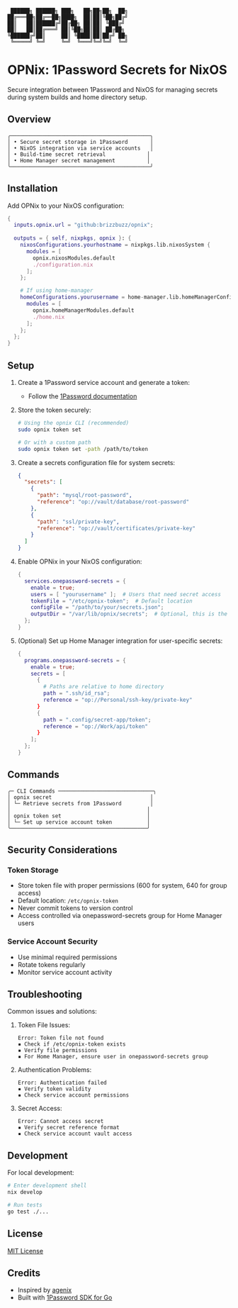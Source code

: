 ```
 ██████╗ ██████╗ ███╗   ██╗██╗██╗  ██╗
██╔═══██╗██╔══██╗████╗  ██║██║╚██╗██╔╝
██║   ██║██████╔╝██╔██╗ ██║██║ ╚███╔╝ 
██║   ██║██╔═══╝ ██║╚██╗██║██║ ██╔██╗ 
╚██████╔╝██║     ██║ ╚████║██║██╔╝ ██╗
 ╚═════╝ ╚═╝     ╚═╝  ╚═══╝╚═╝╚═╝  ╚═╝
```

# OPNix: 1Password Secrets for NixOS

Secure integration between 1Password and NixOS for managing secrets during system builds and home directory setup.

## Overview
```
╭────────────────────────────────────────────╮
│ • Secure secret storage in 1Password       │
│ • NixOS integration via service accounts   │
│ • Build-time secret retrieval             │
│ • Home Manager secret management          │
╰────────────────────────────────────────────╯
```

## Installation

Add OPNix to your NixOS configuration:

```nix
{
  inputs.opnix.url = "github:brizzbuzz/opnix";
  
  outputs = { self, nixpkgs, opnix }: {
    nixosConfigurations.yourhostname = nixpkgs.lib.nixosSystem {
      modules = [
        opnix.nixosModules.default
        ./configuration.nix
      ];
    };

    # If using home-manager
    homeConfigurations.yourusername = home-manager.lib.homeManagerConfiguration {
      modules = [
        opnix.homeManagerModules.default
        ./home.nix
      ];
    };
  };
}
```

## Setup

1. Create a 1Password service account and generate a token:
   - Follow the [1Password documentation](https://developer.1password.com/docs/service-accounts/get-started)

2. Store the token securely:
   ```bash
   # Using the opnix CLI (recommended)
   sudo opnix token set
   
   # Or with a custom path
   sudo opnix token set -path /path/to/token
   ```

3. Create a secrets configuration file for system secrets:
   ```json
   {
     "secrets": [
       {
         "path": "mysql/root-password",
         "reference": "op://vault/database/root-password"
       },
       {
         "path": "ssl/private-key",
         "reference": "op://vault/certificates/private-key"
       }
     ]
   }
   ```

4. Enable OPNix in your NixOS configuration:
   ```nix
   {
     services.onepassword-secrets = {
       enable = true;
       users = [ "yourusername" ];  # Users that need secret access
       tokenFile = "/etc/opnix-token";  # Default location
       configFile = "/path/to/your/secrets.json";
       outputDir = "/var/lib/opnix/secrets";  # Optional, this is the default
     };
   }
   ```

5. (Optional) Set up Home Manager integration for user-specific secrets:
   ```nix
   {
     programs.onepassword-secrets = {
       enable = true;
       secrets = [
         {
           # Paths are relative to home directory
           path = ".ssh/id_rsa";
           reference = "op://Personal/ssh-key/private-key"
         }
         {
           path = ".config/secret-app/token";
           reference = "op://Work/api/token"
         }
       ];
     };
   }
   ```

## Commands
```
╭─ CLI Commands ──────────────────────────────╮
│ opnix secret                               │
│ └─ Retrieve secrets from 1Password         │
│                                           │
│ opnix token set                           │
│ └─ Set up service account token           │
╰───────────────────────────────────────────╯
```

## Security Considerations

### Token Storage
- Store token file with proper permissions (600 for system, 640 for group access)
- Default location: `/etc/opnix-token`
- Never commit tokens to version control
- Access controlled via onepassword-secrets group for Home Manager users

### Service Account Security
- Use minimal required permissions
- Rotate tokens regularly
- Monitor service account activity

## Troubleshooting

Common issues and solutions:

1. Token File Issues:
   ```
   Error: Token file not found
   ▪ Check if /etc/opnix-token exists
   ▪ Verify file permissions
   ▪ For Home Manager, ensure user in onepassword-secrets group
   ```

2. Authentication Problems:
   ```
   Error: Authentication failed
   ▪ Verify token validity
   ▪ Check service account permissions
   ```

3. Secret Access:
   ```
   Error: Cannot access secret
   ▪ Verify secret reference format
   ▪ Check service account vault access
   ```

## Development

For local development:
```bash
# Enter development shell
nix develop

# Run tests
go test ./...
```

## License

[MIT License](LICENSE)

## Credits
- Inspired by [agenix](https://github.com/ryantm/agenix)
- Built with [1Password SDK for Go](https://github.com/1Password/onepassword-sdk-go)
